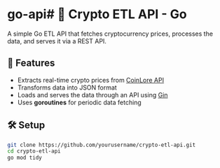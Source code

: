 # go-api# 🚀 Crypto ETL API - Go 

A simple Go ETL API that fetches cryptocurrency prices, processes the data, and serves it via a REST API.

## 📌 Features
- Extracts real-time crypto prices from [CoinLore API](https://www.coinlore.com/cryptocurrency-data-api)
- Transforms data into JSON format
- Loads and serves the data through an API using [Gin](https://github.com/gin-gonic/gin)
- Uses **goroutines** for periodic data fetching

## 🛠 Setup
```bash
git clone https://github.com/yourusername/crypto-etl-api.git
cd crypto-etl-api
go mod tidy
